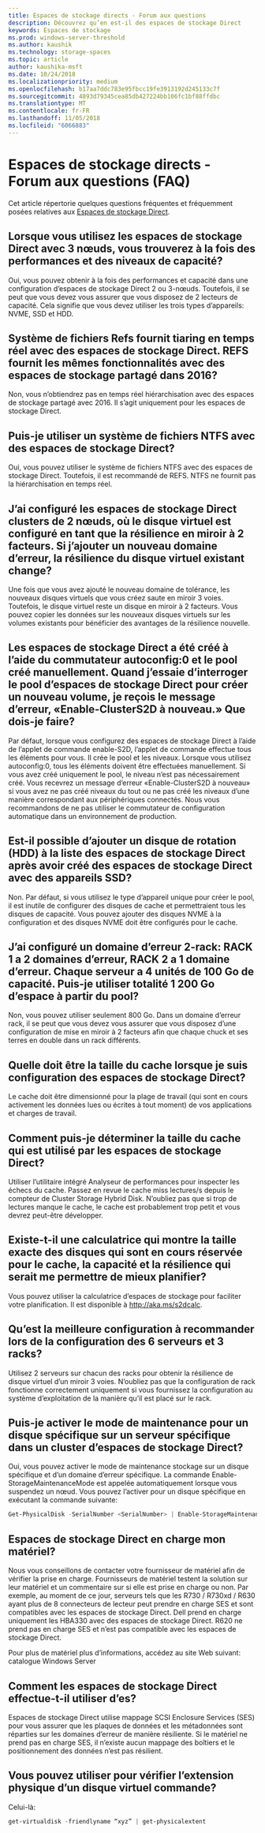 ```yaml
---
title: Espaces de stockage directs - Forum aux questions
description: Découvrez qu’en est-il des espaces de stockage Direct
keywords: Espaces de stockage
ms.prod: windows-server-threshold
ms.author: kaushik
ms.technology: storage-spaces
ms.topic: article
author: kaushika-msft
ms.date: 10/24/2018
ms.localizationpriority: medium
ms.openlocfilehash: b17aa7ddc783e95fbcc19fe3913192d245133c7f
ms.sourcegitcommit: 4893d79345cea85db427224bb106fc1bf88ffdbc
ms.translationtype: MT
ms.contentlocale: fr-FR
ms.lasthandoff: 11/05/2018
ms.locfileid: "6066883"
---
```

# Espaces de stockage directs - Forum aux questions (FAQ)

Cet article répertorie quelques questions fréquentes et fréquemment posées relatives aux [Espaces de stockage Direct](storage-spaces-direct-overview.md).

## Lorsque vous utilisez les espaces de stockage Direct avec 3 nœuds, vous trouverez à la fois des performances et des niveaux de capacité?

Oui, vous pouvez obtenir à la fois des performances et capacité dans une configuration d’espaces de stockage Direct 2 ou 3-nœuds. Toutefois, il se peut que vous devez vous assurer que vous disposez de 2 lecteurs de capacité. Cela signifie que vous devez utiliser les trois types d’appareils: NVME, SSD et HDD.
 
## Système de fichiers Refs fournit tiaring en temps réel avec des espaces de stockage Direct. REFS fournit les mêmes fonctionnalités avec des espaces de stockage partagé dans 2016?

Non, vous n’obtiendrez pas en temps réel hiérarchisation avec des espaces de stockage partagé avec 2016. Il s’agit uniquement pour les espaces de stockage Direct. 
 
## Puis-je utiliser un système de fichiers NTFS avec des espaces de stockage Direct?
  
Oui, vous pouvez utiliser le système de fichiers NTFS avec des espaces de stockage Direct. Toutefois, il est recommandé de REFS. NTFS ne fournit pas la hiérarchisation en temps réel. 
 
## J’ai configuré les espaces de stockage Direct clusters de 2 nœuds, où le disque virtuel est configuré en tant que la résilience en miroir à 2 facteurs. Si j’ajouter un nouveau domaine d’erreur, la résilience du disque virtuel existant change?

Une fois que vous avez ajouté le nouveau domaine de tolérance, les nouveaux disques virtuels que vous créez saute en miroir 3 voies. Toutefois, le disque virtuel reste un disque en miroir à 2 facteurs. Vous pouvez copier les données sur les nouveaux disques virtuels sur les volumes existants pour bénéficier des avantages de la résilience nouvelle.
 
## Les espaces de stockage Direct a été créé à l’aide du commutateur autoconfig:0 et le pool créé manuellement. Quand j’essaie d’interroger le pool d’espaces de stockage Direct pour créer un nouveau volume, je reçois le message d’erreur, «Enable-ClusterS2D à nouveau.» Que dois-je faire?

Par défaut, lorsque vous configurez des espaces de stockage Direct à l’aide de l’applet de commande enable-S2D, l’applet de commande effectue tous les éléments pour vous. Il crée le pool et les niveaux. Lorsque vous utilisez autoconfig:0, tous les éléments doivent être effectuées manuellement. Si vous avez créé uniquement le pool, le niveau n’est pas nécessairement créé. Vous recevrez un message d’erreur «Enable-ClusterS2D à nouveau» si vous avez ne pas créé niveaux du tout ou ne pas créé les niveaux d’une manière correspondant aux périphériques connectés. Nous vous recommandons de ne pas utiliser le commutateur de configuration automatique dans un environnement de production. 
 
## Est-il possible d’ajouter un disque de rotation (HDD) à la liste des espaces de stockage Direct après avoir créé des espaces de stockage Direct avec des appareils SSD?

Non. Par défaut, si vous utilisez le type d’appareil unique pour créer le pool, il est inutile de configurer des disques de cache et permettraient tous les disques de capacité. Vous pouvez ajouter des disques NVME à la configuration et des disques NVME doit être configurés pour le cache.
 
## J’ai configuré un domaine d’erreur 2-rack: RACK 1 a 2 domaines d’erreur, RACK 2 a 1 domaine d’erreur. Chaque serveur a 4 unités de 100 Go de capacité. Puis-je utiliser totalité 1 200 Go d’espace à partir du pool?

Non, vous pouvez utiliser seulement 800 Go. Dans un domaine d’erreur rack, il se peut que vous devez vous assurer que vous disposez d’une configuration de mise en miroir à 2 facteurs afin que chaque chuck et ses terres en double dans un rack différents.
 
## Quelle doit être la taille du cache lorsque je suis configuration des espaces de stockage Direct?

Le cache doit être dimensionné pour la plage de travail (qui sont en cours activement les données lues ou écrites à tout moment) de vos applications et charges de travail.

## Comment puis-je déterminer la taille du cache qui est utilisé par les espaces de stockage Direct?

Utiliser l’utilitaire intégré Analyseur de performances pour inspecter les échecs du cache. Passez en revue le cache miss lectures/s depuis le compteur de Cluster Storage Hybrid Disk. N’oubliez pas que si trop de lectures manque le cache, le cache est probablement trop petit et vous devrez peut-être développer. 
 
## Existe-t-il une calculatrice qui montre la taille exacte des disques qui sont en cours réservée pour le cache, la capacité et la résilience qui serait me permettre de mieux planifier?

Vous pouvez utiliser la calculatrice d’espaces de stockage pour faciliter votre planification. Il est disponible à http://aka.ms/s2dcalc.
 
## Qu’est la meilleure configuration à recommander lors de la configuration des 6 serveurs et 3 racks?

Utilisez 2 serveurs sur chacun des racks pour obtenir la résilience de disque virtuel d’un miroir 3 voies. N’oubliez pas que la configuration de rack fonctionne correctement uniquement si vous fournissez la configuration au système d’exploitation de la manière qu’il est placé sur le rack. 
 
## Puis-je activer le mode de maintenance pour un disque spécifique sur un serveur spécifique dans un cluster d’espaces de stockage Direct?

Oui, vous pouvez activer le mode de maintenance stockage sur un disque spécifique et d’un domaine d’erreur spécifique. La commande Enable-StorageMaintenanceMode est appelée automatiquement lorsque vous suspendez un nœud. Vous pouvez l’activer pour un disque spécifique en exécutant la commande suivante:

```powershell
Get-PhysicalDisk -SerialNumber <SerialNumber> | Enable-StorageMaintenanceMode
```

## Espaces de stockage Direct en charge mon matériel?

Nous vous conseillons de contacter votre fournisseur de matériel afin de vérifier la prise en charge. Fournisseurs de matériel testent la solution sur leur matériel et un commentaire sur si elle est prise en charge ou non. Par exemple, au moment de ce jour, serveurs tels que les R730 / R730xd / R630 ayant plus de 8 connecteurs de lecteur peut prendre en charge SES et sont compatibles avec les espaces de stockage Direct. Dell prend en charge uniquement les HBA330 avec des espaces de stockage Direct. R620 ne prend pas en charge SES et n’est pas compatible avec les espaces de stockage Direct.

Pour plus de matériel plus d’informations, accédez au site Web suivant: catalogue Windows Server
 
## Comment les espaces de stockage Direct effectue-t-il utiliser d’es?

Espaces de stockage Direct utilise mappage SCSI Enclosure Services (SES) pour vous assurer que les plaques de données et les métadonnées sont réparties sur les domaines d’erreur de manière résiliente. Si le matériel ne prend pas en charge SES, il n’existe aucun mappage des boîtiers et le positionnement des données n’est pas résilient.
 
## Vous pouvez utiliser pour vérifier l’extension physique d’un disque virtuel commande?
  
Celui-là:

```powershell
get-virtualdisk -friendlyname “xyz” | get-physicalextent
```
